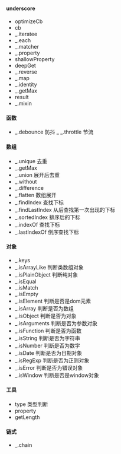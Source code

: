 #### underscore
- optimizeCb
- cb
- _.iteratee
- _.each
- _.matcher
- _.property
- shallowProperty
- deepGet
- _.reverse
- _.map
- _.identity
- _.getMax
- result
- _.mixin

#### 函数
- _.debounce 防抖
_ _.throttle 节流

#### 数组
- _.unique 去重
- _.getMax
- _.union 展开后去重
- _.without
- _.difference
- _.flatten 数组展开
- _.findIndex 查找下标
- _.findLastIndex 从后查找第一次出现的下标
- _.sortedIndex 排序后的下标
- _.indexOf 查找下标
- _.lastIndexOf 倒序查找下标

#### 对象
- _.keys
- _.isArrayLike 判断类数组对象
- _.isPlainObject 判断纯对象
- _.isEqual
- _.isMatch
- _.isEmpty
- _.isElement 判断是否是dom元素
- _.isArray  判断是否为数组
- _.isObject  判断是否为对象
- _.isArguments  判断是否为参数对象
- _.isFunction 判断是否为函数
- _.isString 判断是否为字符串
- _.isNumber 判断是否为数字
- _.isDate 判断是否为日期对象
- _.isRegExp 判断是否为正则对象
- _.isError 判断是否为错误对象
- _.isWindow 判断是否是window对象

#### 工具
- type 类型判断
- property
- getLength

#### 链式
- _.chain


